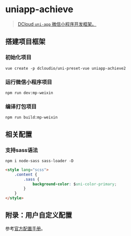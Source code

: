 # uniapp-achieve

> [DCloud `uni-app` 微信小程序开发框架。](https://uniapp.dcloud.io/quickstart)

## 搭建项目框架

### 初始化项目

```node
vue create -p dcloudio/uni-preset-vue uniapp-achieve2
```

### 运行微信小程序项目

```node
npm run dev:mp-weixin
```

### 编译打包项目

```node
npm run build:mp-weixin
```

## 相关配置

### 支持sass语法

```node
npm i node-sass sass-loader -D
```

```html
<style lang="scss">
	.content {
		.sass {
			background-color: $uni-color-primary;
		}
	}
</style>
```

## 附录：用户自定义配置

参考[官方配置手册](https://cli.vuejs.org/config/)。
